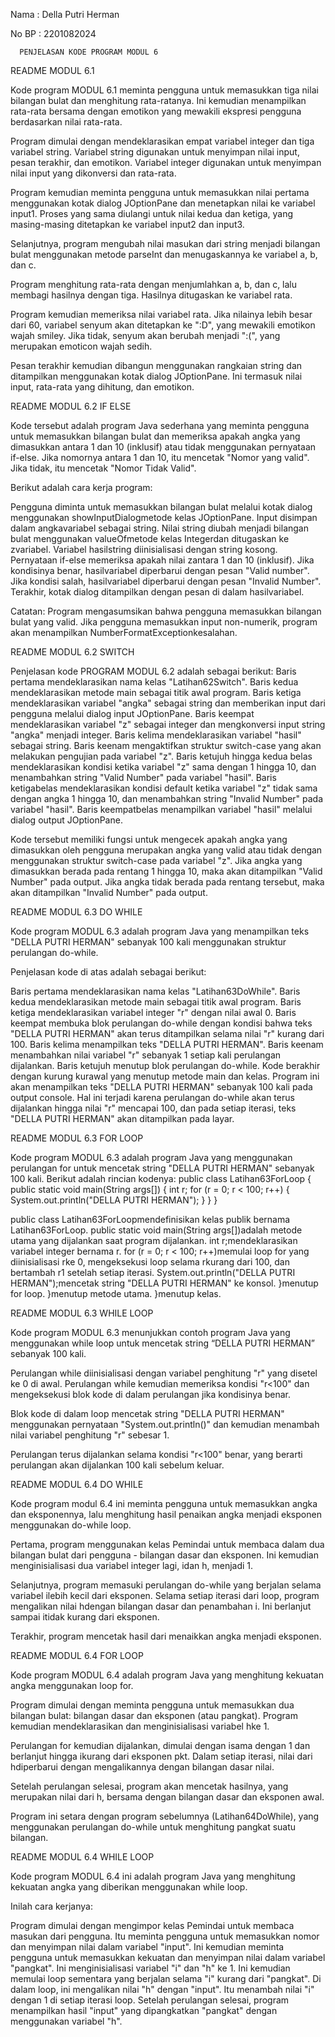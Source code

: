 Nama : Della Putri Herman

No BP : 2201082024


      PENJELASAN KODE PROGRAM MODUL 6
      
README MODUL 6.1    

Kode program MODUL 6.1 meminta pengguna untuk memasukkan tiga nilai bilangan bulat dan menghitung rata-ratanya. Ini kemudian menampilkan rata-rata bersama dengan emotikon yang mewakili ekspresi pengguna berdasarkan nilai rata-rata.

Program dimulai dengan mendeklarasikan empat variabel integer dan tiga variabel string. Variabel string digunakan untuk menyimpan nilai input, pesan terakhir, dan emotikon. Variabel integer digunakan untuk menyimpan nilai input yang dikonversi dan rata-rata.

Program kemudian meminta pengguna untuk memasukkan nilai pertama menggunakan kotak dialog JOptionPane dan menetapkan nilai ke variabel input1. Proses yang sama diulangi untuk nilai kedua dan ketiga, yang masing-masing ditetapkan ke variabel input2 dan input3.

Selanjutnya, program mengubah nilai masukan dari string menjadi bilangan bulat menggunakan metode parseInt dan menugaskannya ke variabel a, b, dan c.

Program menghitung rata-rata dengan menjumlahkan a, b, dan c, lalu membagi hasilnya dengan tiga. Hasilnya ditugaskan ke variabel rata.

Program kemudian memeriksa nilai variabel rata. Jika nilainya lebih besar dari 60, variabel senyum akan ditetapkan ke ":D", yang mewakili emotikon wajah smiley. Jika tidak, senyum akan berubah menjadi ":(", yang merupakan emoticon wajah sedih.

Pesan terakhir kemudian dibangun menggunakan rangkaian string dan ditampilkan menggunakan kotak dialog JOptionPane. Ini termasuk nilai input, rata-rata yang dihitung, dan emotikon.




README MODUL 6.2 IF ELSE

Kode tersebut adalah program Java sederhana yang meminta pengguna untuk memasukkan bilangan bulat dan memeriksa apakah angka yang dimasukkan antara 1 dan 10 (inklusif) atau tidak menggunakan pernyataan if-else. Jika nomornya antara 1 dan 10, itu mencetak "Nomor yang valid". Jika tidak, itu mencetak "Nomor Tidak Valid".

Berikut adalah cara kerja program:

Pengguna diminta untuk memasukkan bilangan bulat melalui kotak dialog menggunakan showInputDialogmetode kelas JOptionPane.
Input disimpan dalam angkavariabel sebagai string.
Nilai string diubah menjadi bilangan bulat menggunakan valueOfmetode kelas Integerdan ditugaskan ke zvariabel.
Variabel hasilstring diinisialisasi dengan string kosong.
Pernyataan if-else memeriksa apakah nilai zantara 1 dan 10 (inklusif).
Jika kondisinya benar, hasilvariabel diperbarui dengan pesan "Valid number".
Jika kondisi salah, hasilvariabel diperbarui dengan pesan "Invalid Number".
Terakhir, kotak dialog ditampilkan dengan pesan di dalam hasilvariabel.

Catatan: Program mengasumsikan bahwa pengguna memasukkan bilangan bulat yang valid. Jika pengguna memasukkan input non-numerik, program akan menampilkan NumberFormatExceptionkesalahan.




README MODUL 6.2 SWITCH

Penjelasan kode PROGRAM MODUL 6.2  adalah sebagai berikut:
Baris pertama mendeklarasikan nama kelas "Latihan62Switch".
Baris kedua mendeklarasikan metode main sebagai titik awal program.
Baris ketiga mendeklarasikan variabel "angka" sebagai string dan memberikan input dari pengguna melalui dialog input JOptionPane.
Baris keempat mendeklarasikan variabel "z" sebagai integer dan mengkonversi input string "angka" menjadi integer.
Baris kelima mendeklarasikan variabel "hasil" sebagai string.
Baris keenam mengaktifkan struktur switch-case yang akan melakukan pengujian pada variabel "z".
Baris ketujuh hingga kedua belas mendeklarasikan kondisi ketika variabel "z" sama dengan 1 hingga 10, dan menambahkan string "Valid Number" pada variabel "hasil".
Baris ketigabelas mendeklarasikan kondisi default ketika variabel "z" tidak sama dengan angka 1 hingga 10, dan menambahkan string "Invalid Number" pada variabel "hasil".
Baris keempatbelas menampilkan variabel "hasil" melalui dialog output JOptionPane.

Kode tersebut memiliki fungsi untuk mengecek apakah angka yang dimasukkan oleh pengguna merupakan angka yang valid atau tidak dengan menggunakan struktur switch-case pada variabel "z". Jika angka yang dimasukkan berada pada rentang 1 hingga 10, maka akan ditampilkan "Valid Number" pada output. Jika angka tidak berada pada rentang tersebut, maka akan ditampilkan "Invalid Number" pada output.




README MODUL 6.3 DO WHILE

Kode program MODUL 6.3 adalah program Java yang menampilkan teks "DELLA PUTRI HERMAN" sebanyak 100 kali menggunakan struktur perulangan do-while.

Penjelasan kode di atas adalah sebagai berikut:

Baris pertama mendeklarasikan nama kelas "Latihan63DoWhile".
Baris kedua mendeklarasikan metode main sebagai titik awal program.
Baris ketiga mendeklarasikan variabel integer "r" dengan nilai awal 0.
Baris keempat membuka blok perulangan do-while dengan kondisi bahwa teks "DELLA PUTRI HERMAN" akan terus ditampilkan selama nilai "r" kurang dari 100.
Baris kelima menampilkan teks "DELLA PUTRI HERMAN".
Baris keenam menambahkan nilai variabel "r" sebanyak 1 setiap kali perulangan dijalankan.
Baris ketujuh menutup blok perulangan do-while.
Kode berakhir dengan kurung kurawal yang menutup metode main dan kelas.
Program ini akan menampilkan teks "DELLA PUTRI HERMAN" sebanyak 100 kali pada output console. Hal ini terjadi karena perulangan do-while akan terus dijalankan hingga nilai "r" mencapai 100, dan pada setiap iterasi, teks "DELLA PUTRI HERMAN" akan ditampilkan pada layar.




README MODUL 6.3 FOR LOOP

Kode program MODUL 6.3 adalah program Java yang menggunakan perulangan for untuk mencetak string "DELLA PUTRI HERMAN" sebanyak 100 kali.
Berikut adalah rincian kodenya:
public class Latihan63ForLoop {
    public static void main(String args[]) {
        int r;
        for (r = 0; r < 100; r++) {
            System.out.println("DELLA PUTRI HERMAN"); 
        }
    }
}

public class Latihan63ForLoopmendefinisikan kelas publik bernama Latihan63ForLoop.
public static void main(String args[])adalah metode utama yang dijalankan saat program dijalankan.
int r;mendeklarasikan variabel integer bernama r.
for (r = 0; r < 100; r++)memulai loop for yang diinisialisasi rke 0, mengeksekusi loop selama rkurang dari 100, dan bertambah r1 setelah setiap iterasi.
System.out.println("DELLA PUTRI HERMAN");mencetak string "DELLA PUTRI HERMAN" ke konsol.
}menutup for loop.
}menutup metode utama.
}menutup kelas.




README MODUL 6.3 WHILE LOOP

Kode program MODUL 6.3 menunjukkan contoh program Java yang menggunakan while loop untuk mencetak string “DELLA PUTRI HERMAN” sebanyak 100 kali.

Perulangan while diinisialisasi dengan variabel penghitung "r" yang disetel ke 0 di awal. Perulangan while kemudian memeriksa kondisi "r<100" dan mengeksekusi blok kode di dalam perulangan jika kondisinya benar.

Blok kode di dalam loop mencetak string "DELLA PUTRI HERMAN" menggunakan pernyataan "System.out.println()" dan kemudian menambah nilai variabel penghitung "r" sebesar 1.

Perulangan terus dijalankan selama kondisi "r<100" benar, yang berarti perulangan akan dijalankan 100 kali sebelum keluar.




README MODUL 6.4 DO WHILE

Kode program modul 6.4 ini meminta pengguna untuk memasukkan angka dan eksponennya, lalu menghitung hasil penaikan angka menjadi eksponen menggunakan do-while loop.

Pertama, program menggunakan kelas Pemindai untuk membaca dalam dua bilangan bulat dari pengguna - bilangan dasar dan eksponen. Ini kemudian menginisialisasi dua variabel integer lagi, idan h, menjadi 1.

Selanjutnya, program memasuki perulangan do-while yang berjalan selama variabel ilebih kecil dari eksponen. Selama setiap iterasi dari loop, program mengalikan nilai hdengan bilangan dasar dan penambahan i. Ini berlanjut sampai itidak kurang dari eksponen.

Terakhir, program mencetak hasil dari menaikkan angka menjadi eksponen.




README MODUL 6.4 FOR LOOP

Kode program MODUL 6.4 adalah program Java yang menghitung kekuatan angka menggunakan loop for.

Program dimulai dengan meminta pengguna untuk memasukkan dua bilangan bulat: bilangan dasar dan eksponen (atau pangkat). Program kemudian mendeklarasikan dan menginisialisasi variabel hke 1.

Perulangan for kemudian dijalankan, dimulai dengan isama dengan 1 dan berlanjut hingga ikurang dari eksponen pkt. Dalam setiap iterasi, nilai dari hdiperbarui dengan mengalikannya dengan bilangan dasar nilai.

Setelah perulangan selesai, program akan mencetak hasilnya, yang merupakan nilai dari h, bersama dengan bilangan dasar dan eksponen awal.

Program ini setara dengan program sebelumnya (Latihan64DoWhile), yang menggunakan perulangan do-while untuk menghitung pangkat suatu bilangan.




README MODUL 6.4 WHILE LOOP

Kode program MODUL 6.4 ini adalah program Java yang menghitung kekuatan angka yang diberikan menggunakan while loop.

Inilah cara kerjanya:

Program dimulai dengan mengimpor kelas Pemindai untuk membaca masukan dari pengguna.
Itu meminta pengguna untuk memasukkan nomor dan menyimpan nilai dalam variabel "input".
Ini kemudian meminta pengguna untuk memasukkan kekuatan dan menyimpan nilai dalam variabel "pangkat".
Ini menginisialisasi variabel "i" dan "h" ke 1.
Ini kemudian memulai loop sementara yang berjalan selama "i" kurang dari "pangkat".
Di dalam loop, ini mengalikan nilai "h" dengan "input".
Itu menambah nilai "i" dengan 1 di setiap iterasi loop.
Setelah perulangan selesai, program menampilkan hasil "input" yang dipangkatkan "pangkat" dengan menggunakan variabel "h".

